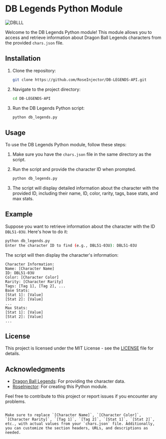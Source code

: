 
# DB Legends Python Module

![DBLLL](https://github.com/RoseInjector/DB-LEGENDS-API/assets/138173273/d0191e53-9e9b-4881-a654-a30de70600be)

Welcome to the DB Legends Python module! This module allows you to access and retrieve information about Dragon Ball Legends characters from the provided `chars.json` file.

## Installation

1. Clone the repository:

   ```bash
   git clone https://github.com/RoseInjector/DB-LEGENDS-API.git
   ```

2. Navigate to the project directory:

   ```bash
   cd DB-LEGENDS-API
   ```

3. Run the DB Legends Python script:

   ```bash
   python db_legends.py
   ```

## Usage

To use the DB Legends Python module, follow these steps:

1. Make sure you have the `chars.json` file in the same directory as the script.

2. Run the script and provide the character ID when prompted.

   ```bash
   python db_legends.py
   ```

3. The script will display detailed information about the character with the provided ID, including their name, ID, color, rarity, tags, base stats, and max stats.

## Example

Suppose you want to retrieve information about the character with the ID `DBL51-03U`. Here's how to do it:

```bash
python db_legends.py
Enter the character ID to find (e.g., DBL51-03U): DBL51-03U
```

The script will then display the character's information:

```
Character Information:
Name: [Character Name]
ID: DBL51-03U
Color: [Character Color]
Rarity: [Character Rarity]
Tags: [Tag 1], [Tag 2], ...
Base Stats:
[Stat 1]: [Value]
[Stat 2]: [Value]
...
Max Stats:
[Stat 1]: [Value]
[Stat 2]: [Value]
...
```

## License

This project is licensed under the MIT License - see the [LICENSE](LICENSE) file for details.

## Acknowledgments

- [Dragon Ball Legends](https://www.dblegends.dragonball-legends.com/en/): For providing the character data.
- [RoseInjector](https://github.com/RoseInjector): For creating this Python module.

Feel free to contribute to this project or report issues if you encounter any problems.
```

Make sure to replace `[Character Name]`, `[Character Color]`, `[Character Rarity]`, `[Tag 1]`, `[Tag 2]`, `[Stat 1]`, `[Stat 2]`, etc., with actual values from your `chars.json` file. Additionally, you can customize the section headers, URLs, and descriptions as needed.
